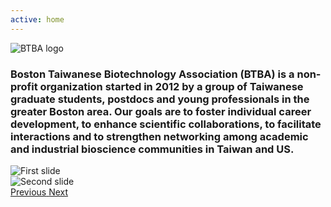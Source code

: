 ```yaml
---
active: home
---
```


<div class="row align-items-center justify-content-around m-5">
    <div class="col-md-4 p-5 text-center">
        <img src="{{ "/assets/img/btba_logo.png" | absolute_url }}" alt="BTBA logo" class="p-5">
    </div>
<h3 class="col-md-6">
    Boston Taiwanese Biotechnology Association (BTBA) is a non-profit organization started in 2012 by a group of Taiwanese graduate students, postdocs and young professionals in the greater Boston area. Our goals are to foster individual career development, to enhance scientific collaborations, to facilitate interactions and to strengthen networking among academic and industrial bioscience communities in Taiwan and US.
</h3>
</div>
<div id="carouselExampleControls" class="carousel slide">
    <div class="carousel-inner">
        <div class="carousel-item active">
            <img class="d-block w-100" src="https://images.unsplash.com/photo-1543237766-2534b1b6ab89?ixlib=rb-0.3.5&ixid=eyJhcHBfaWQiOjEyMDd9&s=cf1f0fcc77842aab44b229c85804216b&auto=format&fit=crop&w=1500&q=80"
                alt="First slide">
        </div>
        <div class="carousel-item">
            <img class="d-block w-100" src="https://images.unsplash.com/photo-1491158328891-4b42fc4296d9?ixlib=rb-0.3.5&ixid=eyJhcHBfaWQiOjEyMDd9&s=45fb4d12c0b51c8d40f59f680babb770&auto=format&fit=crop&w=1707&q=80"
                alt="Second slide">
        </div>
    </div>
    <a class="carousel-control-prev" href="#carouselExampleControls" role="button" data-slide="prev">
        <i class="tim-icons icon-minimal-left"></i>
        <span class="sr-only">Previous</span>
    </a>
    <a class="carousel-control-next" href="#carouselExampleControls" role="button" data-slide="next">
        <i class="tim-icons icon-minimal-right"></i>
        <span class="sr-only">Next</span>
    </a>
</div>
